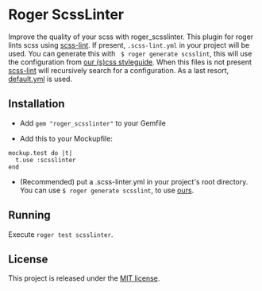# Roger ScssLinter
Improve the quality of your scss with roger_scsslinter. This plugin for roger lints scss using [scss-lint](https://github.com/causes/scss-lint). If present, ```.scss-lint.yml``` in your project will be used. You can generate this with ``` $ roger generate scsslint```, this will use the configuration from [our (s)css styleguide](https://github.com/DigitPaint/css). When this files is not present [scss-lint](https://github.com/causes/scss-lint) will recursively search for a configuration. As a last resort, [default.yml](https://github.com/causes/scss-lint/blob/master/config/default.yml) is used.

## Installation
* Add ```gem "roger_scsslinter"``` to your Gemfile

* Add this to your Mockupfile:
```
mockup.test do |t|
  t.use :scsslinter
end
```

* (Recommended) put a .scss-linter.yml in your project's root directory. You can use ```$ roger generate scsslint```, to use [ours](https://github.com/DigitPaint/css).

## Running
Execute ```roger test scsslinter```.

## License

This project is released under the [MIT license](LICENSE).